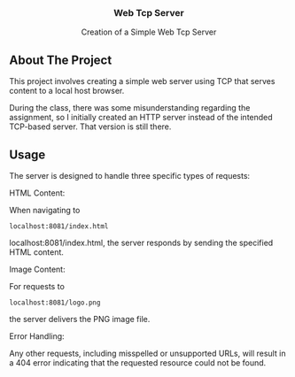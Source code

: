 
<br/>
<div align="center">

<h3 align="center">Web Tcp Server</h3>
<p align="center">
Creation of a Simple Web Tcp Server


  


</p>
</div>

## About The Project

This project involves creating a simple web server using TCP that serves content to a local host browser. 

During the class, there was some misunderstanding regarding the assignment, so I initially created an HTTP server instead of the intended TCP-based server. That version is still there.
## Usage

The server is designed to handle three specific types of requests:

HTML Content:

When navigating to
```
localhost:8081/index.html

```
 localhost:8081/index.html, the server responds by sending the specified HTML content.

Image Content: 

For requests to 
```
localhost:8081/logo.png 
```

the server delivers the PNG image file.

Error Handling:

Any other requests, including misspelled or unsupported URLs, will result in a 404 error indicating that the requested resource could not be found.
